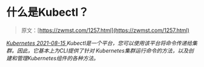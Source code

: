 <!--yml
category: 未分类
date: 0001-01-01 00:00:00
-->

# 什么是Kubectl？

> 原文：[https://zwmst.com/1257.html](https://zwmst.com/1257.html)

   [ *Kubernetes* ](https://zwmst.com/kubernetes)*[ <time datetime="2021-08-15T10:52:49+08:00"> 2021-08-15 </time> ](https://zwmst.com/1257.html)  Kubectl是一个平台，您可以使用该平台将命令传递给集群。因此，它基本上为CLI提供了针对 Kubernetes集群运行命令的方法，以及创建和管理Kubernetes组件的各种方法。*